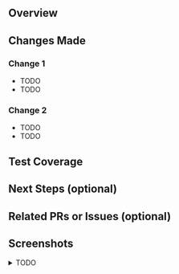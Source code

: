 ## Overview

<!-- Provide a one-sentence summary about this PR. -->

## Changes Made

<!-- Summarize changes made in this PR. -->

### Change 1

- TODO
- TODO

### Change 2

- TODO
- TODO

## Test Coverage

<!-- Provide step-by-step instructions on how to test. -->

## Next Steps (optional)

<!-- Describe the next steps, if applicable. -->

## Related PRs or Issues (optional)

<!-- Link any connect PRs or GitHub Issues, if applicable. -->

## Screenshots

<!-- Replace 'TODO' with a title, then use the provided `<img>` and `<video>` tags as a template. -->
<!-- If multiple sections are needed, duplicate the `<details>` block. -->

<details>
  <summary>TODO</summary>
  <img src="enterurlhere" width="300px" height="auto">
  <video src="enterurlhere" type="video/mp4">
</details>
